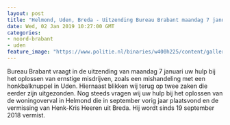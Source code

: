 ```yaml
---
layout: post
title: "Helmond, Uden, Breda - Uitzending Bureau Brabant maandag 7 januari"
date: Wed, 02 Jan 2019 10:27:00 GMT
categories: 
- noord-brabant 
- uden 
feature_image: "https://www.politie.nl/binaries/w400h225/content/gallery/politie/nieuws/2019/januari/08-zw/bb7januari.jpg"
---
```


Bureau Brabant vraagt in de uitzending van maandag 7 januari uw hulp bij het oplossen van ernstige misdrijven, zoals een mishandeling met een honkbalknuppel in Uden. Hiernaast blikken wij terug op twee zaken die eerder zijn uitgezonden. Nog steeds vragen wij uw hulp bij het oplossen van de woningoverval in Helmond die in september vorig jaar plaatsvond en de vermissing van Henk-Kris Heeren uit Breda. Hij wordt sinds 19 september 2018 vermist.

